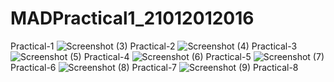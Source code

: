 # MADPractical1_21012012016
Practical-1
![Screenshot (3)](https://user-images.githubusercontent.com/110770530/184584009-0f7ce9af-5f67-4cf0-bf2c-1323de50e93e.png)
Practical-2
![Screenshot (4)](https://user-images.githubusercontent.com/110770530/184584446-76c625ec-1dcf-44c6-9315-95cc95095d86.png)
Practical-3
![Screenshot (5)](https://user-images.githubusercontent.com/110770530/184584866-5ce2d86c-3708-4115-a0ae-0ffc875a1824.png)
Practical-4
![Screenshot (6)](https://user-images.githubusercontent.com/110770530/184585267-3e3f6a78-4748-4cc9-853d-cecae260c95e.png)
Practical-5
![Screenshot (7)](https://user-images.githubusercontent.com/110770530/184585677-8cbca229-83fc-4040-a5e8-ad303561ed3b.png)
Practical-6
![Screenshot (8)](https://user-images.githubusercontent.com/110770530/184586257-e9f01f45-bc31-4cb6-9976-56be5af2f52a.png)
Practical-7
![Screenshot (9)](https://user-images.githubusercontent.com/110770530/185982893-f1d720c7-d5d0-462d-9701-1d464ea28056.png)
Practical-8
